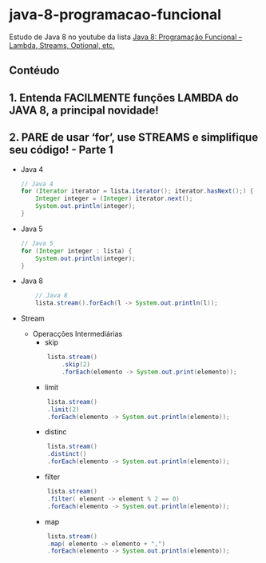 # java-8-programacao-funcional
Estudo de Java 8 no youtube da lista [Java 8: Programação Funcional – Lambda, Streams, Optional, etc.](https://www.youtube.com/playlist?list=PLuYctAHjg89ZkhgOQo0zcTtmHY5nuRYud)

## Contéudo

## 1. Entenda FACILMENTE funções LAMBDA do JAVA 8, a principal novidade!

## 2. PARE de usar ‘for’, use STREAMS e simplifique seu código! - Parte 1
- Java 4
    ```java
    // Java 4
    for (Iterator iterator = lista.iterator(); iterator.hasNext();) {
        Integer integer = (Integer) iterator.next();
        System.out.println(integer);
    }
    ```

- Java 5
    ```java
    // Java 5
    for (Integer integer : lista) {
        System.out.println(integer);
    }
    ```
- Java 8
    ```java
        // Java 8
        lista.stream().forEach(l -> System.out.println(l));
    ```
- Stream
    - Operacções Intermediárias
        -  skip
        ```java
            lista.stream()
                .skip(2)
                .forEach(elemento -> System.out.print(elemento));
        ```
        - limit
        ```java
            lista.stream()
            .limit(2)
            .forEach(elemento -> System.out.println(elemento));
        ```
        - distinc
        ```java
            lista.stream()
            .distinct()
            .forEach(elemento -> System.out.println(elemento));
        ```
        - filter
        ```java
            lista.stream()
            .filter( element -> element % 2 == 0)
            .forEach(elemento -> System.out.println(elemento));
        ```
        - map
        ```java
            lista.stream()
            .map( elemento -> elemento + ",")
            .forEach(elemento -> System.out.println(elemento));
        ```
